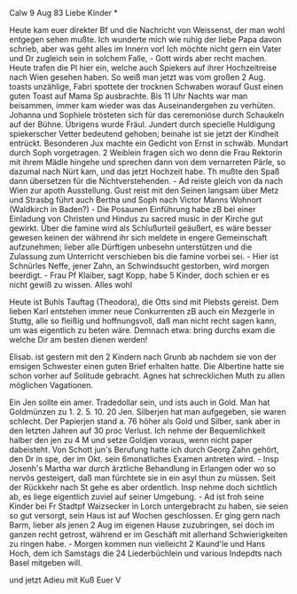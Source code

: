  Calw 9 Aug 83
Liebe Kinder <Marie>*

Heute kam euer direkter Bf und die Nachricht von Weissenst, der man wohl entgegen sehen mußte. Ich wunderte mich wie ruhig der liebe Papa davon schrieb, aber was geht alles im Innern vor! Ich möchte nicht gern ein Vater und Dr zugleich sein in solchem Falle, - Gott wirds aber recht machen. Heute trafen die Pl hier ein, welche auch Spiekers auf ihrer Hochzeitreise nach Wien gesehen haben. So weiß man jetzt was vom großen 2 Aug. toasts unzählige, Fabri spottete der trocknen Schwaben worauf Gust einen guten Toast auf Mama Sp ausbrachte. Bis 11 Uhr Nachts war man beisammen, immer kam wieder was das Auseinandergehen zu verhüten. Johanna und Sophiele trösteten sich für das ceremoniöse durch Schaukeln auf der Bühne. Übrigens wurde Fräul. Jundert durch specielle Huldigung spiekerscher Vetter bedeutend gehoben; beinahe ist sie jetzt der Kindheit entrückt. Besonderen Jux machte ein Gedicht von Ernst in schwäb. Mundart durch Soph vorgetragen. 2 Weiblein fragen sich wo denn die Frau Rektorin mit ihrem Mädle hingehe und sprechen dann von dem vernarreten Pärle, so dazumal nach Nürt kam, und das jetzt Hochzeit habe. Th mußte den Spaß dann übersetzen für die Nichtverstehenden. - Ad reiste gleich von da nach Wien zur apoth Ausstellung. Gust reist mit den Seinen langsam über Metz und Strasbg führt auch Bertha und Soph nach Victor Manns Wohnort (Waldkirch in Baden?) - Die Posaunen Einführung habe zB bei einer Einladung von Christen und Hindus zu sacred music in der Kirche gut gewirkt. Über die famine wird als Schlußurteil geäußert, es wäre besser gewesen keinen der während ihr sich meldete in engere Gemeinschaft aufzunehmen; lieber alle Dürftigen unbesehn unterstützen und die Zulassung zum Unterricht verschieben bis die famine vorbei sei. - Hier ist Schnürles Neffe, jener Zahn, an Schwindsucht gestorben, wird morgen beerdigt. - Frau Pf Klaiber, sagt Kopp, habe 5 Kinder, doch schien er es nicht gewiß zu wissen. Alles wohl

Heute ist Buhls Tauftag (Theodora), die Otts sind mit Plebsts gereist. Dem lieben Karl entstehen immer neue Conkurrenten zB auch ein Mezgerle in Stuttg, alle so fleißig und hoffnungsvoll, daß man nicht recht sagen kann, um was eigentlich zu beten wäre. Demnach etwa: bring durchs exam die welche Dir am besten dienen werden!

Elisab. ist gestern mit den 2 Kindern nach Grunb ab nachdem sie von der emsigen Schwester einen guten Brief erhalten hatte. Die Albertine hatte sie schon vorher auf Solitude gebracht. Agnes hat schrecklichen Muth zu allen möglichen Vagationen.

Ein Jen sollte ein amer. Tradedollar sein, und ists auch in Gold. Man hat Goldmünzen zu 1. 2. 5. 10. 20 Jen. Silberjen hat man aufgegeben, sie waren schlecht. Der Papierjen stand a. 76 höher als Gold und Silber, sank aber in den letzten Jahren auf 30 proc Verlust. Ich nehme der Bequemlichkeit halber den jen zu 4 M und setze Goldjen voraus, wenn nicht paper dabeisteht. 
Von Schott jun's Berufung hatte ich durch Georg Zahn gehört, den Dr in spe, der im Okt. sein 6monatliches Examen antreten wird. - Insp Josenh's Martha war durch ärztliche Behandlung in Erlangen oder wo so nervös gesteigert, daß man fürchtete sie in ein asyl thun zu müssen. Seit der Rückkehr nach St gehe es aber ordentlich. Insp nehme doch sichtlich ab, es liege eigentlich zuviel auf seiner Umgebung. - Ad ist froh seine Kinder bei Fr Stadtpf Waizsecker in Lorch untergebracht zu haben, sie seien so gut versorgt, sein Haus ist auf Wochen geschlossen. Er ging gern nach Barm, lieber als jenen 2 Aug im eigenen Hause zuzubringen, sei doch im ganzen recht getrost, während er im Geschäft mit allerhand Schwierigkeiten zu ringen habe. - Morgen kommen nun vielleicht 2 Kaund'le und Hans Hoch, dem ich Samstags die 24 Liederbüchlein und various Indepdts nach Basel mitgeben will.

 und jetzt Adieu mit Kuß Euer V
